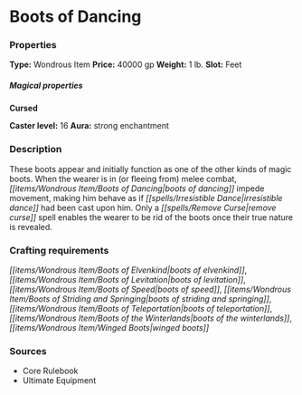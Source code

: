 ﻿---
Title: "Boots of Dancing"
Type: "Wondrous Item"
Price: "40000 gp"
Weight: "1 lb."
Slot: "Feet"
Cursed: "True"
Caster level: "16"
Aura: "strong enchantment"
Description: |
  "These boots appear and initially function as one of the other kinds of magic boots. When the wearer is in (or fleeing from) melee combat, _boots of dancing_ impede movement, making him behave as if _irresistible dance_ had been cast upon him. Only a _remove curse_ spell enables the wearer to be rid of the boots once their true nature is revealed."
Sources: "['Core Rulebook', 'Ultimate Equipment']"
---

# Boots of Dancing

### Properties

**Type:** Wondrous Item **Price:** 40000 gp **Weight:** 1 lb. **Slot:** Feet

##### Magical properties

**Cursed**

**Caster level:** 16 **Aura:** strong enchantment

### Description

These boots appear and initially function as one of the other kinds of magic boots. When the wearer is in (or fleeing from) melee combat, _[[items/Wondrous Item/Boots of Dancing|boots of dancing]]_ impede movement, making him behave as if _[[spells/Irresistible Dance|irresistible dance]]_ had been cast upon him. Only a _[[spells/Remove Curse|remove curse]]_ spell enables the wearer to be rid of the boots once their true nature is revealed.

### Crafting requirements

_[[items/Wondrous Item/Boots of Elvenkind|boots of elvenkind]]_, _[[items/Wondrous Item/Boots of Levitation|boots of levitation]]_, _[[items/Wondrous Item/Boots of Speed|boots of speed]]_, _[[items/Wondrous Item/Boots of Striding and Springing|boots of striding and springing]]_, _[[items/Wondrous Item/Boots of Teleportation|boots of teleportation]]_, _[[items/Wondrous Item/Boots of the Winterlands|boots of the winterlands]]_, _[[items/Wondrous Item/Winged Boots|winged boots]]_

### Sources

* Core Rulebook
* Ultimate Equipment